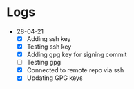 # Logs
- 28-04-21
	- [x] Adding ssh key
	- [x] Testing ssh key 
	- [x] Adding gpg key for signing commit
	- [ ] Testing gpg
	- [x] Connected to remote repo via ssh
	- [x] Updating GPG keys
